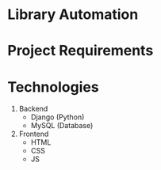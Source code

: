 <h1 style="align: center"> Library Automation</h1>

# Project Requirements

# Technologies
1. Backend
   - Django (Python)
   - MySQL (Database)
2. Frontend
   - HTML
   - CSS
   - JS
